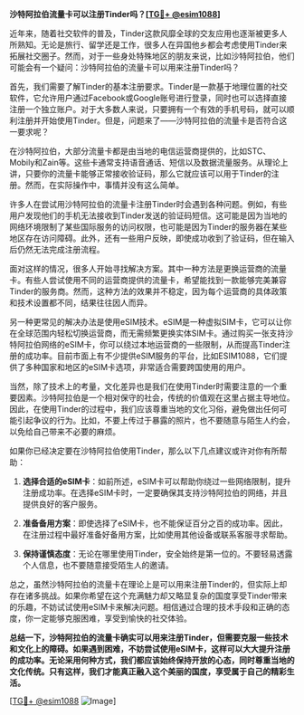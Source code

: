 **沙特阿拉伯流量卡可以注册Tinder吗？[[TG💪+ @esim1088](https://t.me/s/esim1088)]**

近年来，随着社交软件的普及，Tinder这款风靡全球的交友应用也逐渐被更多人所熟知。无论是旅行、留学还是工作，很多人在异国他乡都会考虑使用Tinder来拓展社交圈子。然而，对于一些身处特殊地区的朋友来说，比如沙特阿拉伯，他们可能会有一个疑问：沙特阿拉伯的流量卡可以用来注册Tinder吗？

首先，我们需要了解Tinder的基本注册要求。Tinder是一款基于地理位置的社交软件，它允许用户通过Facebook或Google账号进行登录，同时也可以选择直接注册一个独立账户。对于大多数人来说，只要拥有一个有效的手机号码，就可以顺利注册并开始使用Tinder。但是，问题来了——沙特阿拉伯的流量卡是否符合这一要求呢？

在沙特阿拉伯，大部分流量卡都是由当地的电信运营商提供的，比如STC、Mobily和Zain等。这些卡通常支持语音通话、短信以及数据流量服务。从理论上讲，只要你的流量卡能够正常接收验证码，那么它就应该可以用于Tinder的注册。然而，在实际操作中，事情并没有这么简单。

许多人在尝试用沙特阿拉伯的流量卡注册Tinder时会遇到各种问题。例如，有些用户发现他们的手机无法接收到Tinder发送的验证码短信。这可能是因为当地的网络环境限制了某些国际服务的访问权限，也可能是因为Tinder的服务器在某些地区存在访问障碍。此外，还有一些用户反映，即使成功收到了验证码，但在输入后仍然无法完成注册流程。

面对这样的情况，很多人开始寻找解决方案。其中一种方法是更换运营商的流量卡。有些人尝试使用不同的运营商提供的流量卡，希望能找到一款能够完美兼容Tinder的服务商。然而，这种方法的效果并不稳定，因为每个运营商的具体政策和技术设置都不同，结果往往因人而异。

另一种更常见的解决办法是使用eSIM技术。eSIM是一种虚拟SIM卡，它可以让你在全球范围内轻松切换运营商，而无需频繁更换实体SIM卡。通过购买一张支持沙特阿拉伯网络的eSIM卡，你可以绕过本地运营商的一些限制，从而提高Tinder注册的成功率。目前市面上有不少提供eSIM服务的平台，比如ESIM1088，它们提供了多种国家和地区的eSIM卡选项，非常适合需要跨国使用的用户。

当然，除了技术上的考量，文化差异也是我们在使用Tinder时需要注意的一个重要因素。沙特阿拉伯是一个相对保守的社会，传统的价值观在这里占据主导地位。因此，在使用Tinder的过程中，我们应该尊重当地的文化习俗，避免做出任何可能引起争议的行为。比如，不要上传过于暴露的照片，也不要随意与陌生人约会，以免给自己带来不必要的麻烦。

如果你已经决定要在沙特阿拉伯使用Tinder，那么以下几点建议或许对你有所帮助：

1. **选择合适的eSIM卡**：如前所述，eSIM卡可以帮助你绕过一些网络限制，提升注册成功率。在选择eSIM卡时，一定要确保其支持沙特阿拉伯的网络，并且提供良好的客户服务。

2. **准备备用方案**：即使选择了eSIM卡，也不能保证百分之百的成功率。因此，在注册过程中最好准备好备用方案，比如使用其他设备或联系客服寻求帮助。

3. **保持谨慎态度**：无论在哪里使用Tinder，安全始终是第一位的。不要轻易透露个人信息，也不要随意接受陌生人的邀请。

总之，虽然沙特阿拉伯的流量卡在理论上是可以用来注册Tinder的，但实际上却存在诸多挑战。如果你希望在这个充满魅力却又略显复杂的国度享受Tinder带来的乐趣，不妨试试使用eSIM卡来解决问题。相信通过合理的技术手段和正确的态度，你一定能够克服困难，享受到愉快的社交体验。

**总结一下，沙特阿拉伯的流量卡确实可以用来注册Tinder，但需要克服一些技术和文化上的障碍。如果遇到困难，不妨尝试使用eSIM卡，这样可以大大提升注册的成功率。无论采用何种方式，我们都应该始终保持开放的心态，同时尊重当地的文化传统。只有这样，我们才能真正融入这个美丽的国度，享受属于自己的精彩生活。**

[[TG💪+ @esim1088](https://t.me/s/esim1088) ![Image](https://i.postimg.cc/4NQfJmqS/Snipaste-2025-05-13-00-14-12.png)]